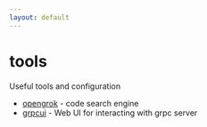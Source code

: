 ```yaml
---
layout: default
---
```


# tools

Useful tools and configuration

- [opengrok](opengrok.md) - code search engine
- [grpcui](grpcui.md) - Web UI for interacting with grpc server
